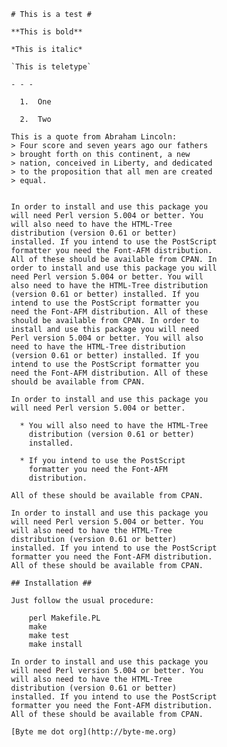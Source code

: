      # This is a test #

     **This is bold**

     *This is italic*

     `This is teletype`

     - - -

       1.  One

       2.  Two

     This is a quote from Abraham Lincoln:
     > Four score and seven years ago our fathers 
     > brought forth on this continent, a new 
     > nation, conceived in Liberty, and dedicated 
     > to the proposition that all men are created 
     > equal. 


     In order to install and use this package you
     will need Perl version 5.004 or better. You
     will also need to have the HTML-Tree
     distribution (version 0.61 or better)
     installed. If you intend to use the PostScript
     formatter you need the Font-AFM distribution.
     All of these should be available from CPAN. In
     order to install and use this package you will
     need Perl version 5.004 or better. You will
     also need to have the HTML-Tree distribution
     (version 0.61 or better) installed. If you
     intend to use the PostScript formatter you
     need the Font-AFM distribution. All of these
     should be available from CPAN. In order to
     install and use this package you will need
     Perl version 5.004 or better. You will also
     need to have the HTML-Tree distribution
     (version 0.61 or better) installed. If you
     intend to use the PostScript formatter you
     need the Font-AFM distribution. All of these
     should be available from CPAN.

     In order to install and use this package you
     will need Perl version 5.004 or better.

       * You will also need to have the HTML-Tree
         distribution (version 0.61 or better)
         installed.

       * If you intend to use the PostScript
         formatter you need the Font-AFM
         distribution.

     All of these should be available from CPAN.

     In order to install and use this package you
     will need Perl version 5.004 or better. You
     will also need to have the HTML-Tree
     distribution (version 0.61 or better)
     installed. If you intend to use the PostScript
     formatter you need the Font-AFM distribution.
     All of these should be available from CPAN.

     ## Installation ##

     Just follow the usual procedure:

         perl Makefile.PL
         make
         make test
         make install

     In order to install and use this package you
     will need Perl version 5.004 or better. You
     will also need to have the HTML-Tree
     distribution (version 0.61 or better)
     installed. If you intend to use the PostScript
     formatter you need the Font-AFM distribution.
     All of these should be available from CPAN.

     [Byte me dot org](http://byte-me.org)
